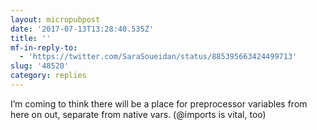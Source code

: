 ```yaml
---
layout: micropubpost
date: '2017-07-13T13:28:40.535Z'
title: ''
mf-in-reply-to:
  - 'https://twitter.com/SaraSoueidan/status/885395663424499713'
slug: '48520'
category: replies
---
```

I’m coming to think there will be a place for preprocessor variables from here on out, separate from native vars. (@imports is vital, too)
